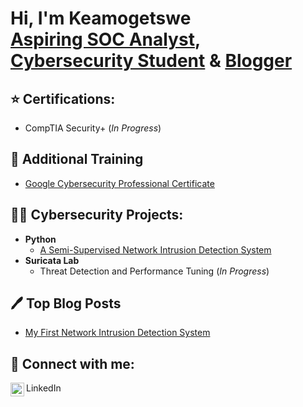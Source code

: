 <h1>Hi, I'm Keamogetswe <br/><a href="https://github.com/Keamo-getswe">Aspiring SOC Analyst</a>, <a href="https://www.linkedin.com/in/keamogetswe-mphakalasi/">Cybersecurity Student</a> & <a href="https://keamo-getswe.github.io">Blogger</a></h1>

<h2>⭐ Certifications:</h2>

- <a>CompTIA Security+</a> (<i>In Progress</i>)

<h2>📘 Additional Training</h2>

- <a href="https://www.credly.com/badges/873949cb-bc38-474d-8126-29700d75643b/public_url">Google Cybersecurity Professional Certificate</a>

<h2>👨‍💻 Cybersecurity Projects:</h2>

- <b>Python</b>
  - [A Semi-Supervised Network Intrusion Detection System](https://github.com/keamo-getswe/The-NIDS)
- <b>Suricata Lab</b>
  - <a>Threat Detection and Performance Tuning</a> (<i>In Progress</i>)

<h2>🖊️ Top Blog Posts</h2>

- [My First Network Intrusion Detection System]()

<h2> 🤳 Connect with me:</h2>
<a href="https://linkedin.com/in/keamogetswe-mphakalasi"><img align="left" alt="JoshMadakor | LinkedIn" width="22px" src="https://cdn.jsdelivr.net/npm/simple-icons@v3/icons/linkedin.svg" /></a> LinkedIn
